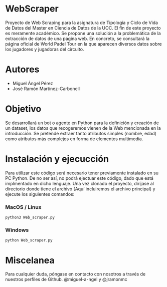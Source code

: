 # WebScraper 

Proyecto de Web Scraping para la asignatura de Tipología y Ciclo de Vida de Datos del Master en Ciencia de Datos de la UOC. El fin de este proyecto es meramente académico. Se propone una solución a la problemática de la extracción de datos de una página web. En concreto, se consultará la página oficial de World Padel Tour en la que aparecen diversos datos sobre los jugadores y jugadoras del circuito.

# Autores
- Miguel Ángel Pérez
- José Ramón Martínez-Carbonell

# Objetivo
Se desarrollará un bot o agente en Python para la definición y creación de un dataset, los datos que recogeremos vienen de la Web mencionada en la introducción. Se pretende extraer tanto atributos simples (nombre, edad) como atributos más complejos en forma de elementos multimedia.

# Instalación y ejecucción
Para utilizar este código será necesario tener previamente instalado en su PC Python. De no ser así, no podrá ejectuar este código, dado que está implmentado en dicho lenguaje. Una vez clonado el proyecto, diríjase al directorio donde tiene el archivo (Aquí incluiremos el archivo principal) y ejecute los siguientes comandos: 

### MacOS / Linux

```
python3 Web_scraper.py
```

### Windows
```
python Web_scraper.py
```

# Miscelanea

Para cualquier duda, póngase en contacto con nosotros a través de nuestros perfiles de Github. @miguel-a-ngel y @jramonmc


